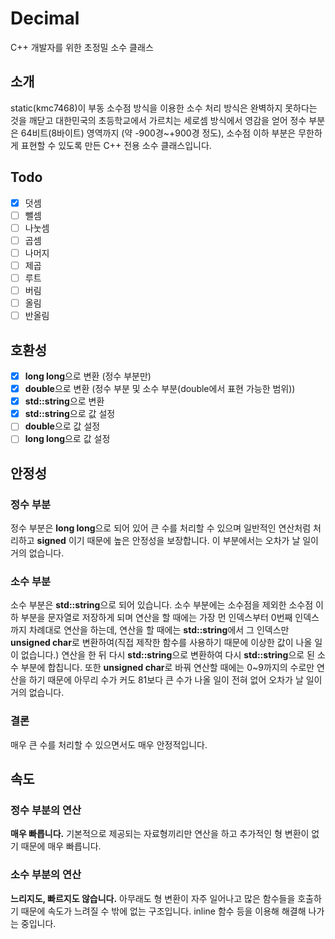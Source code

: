 # Decimal
C++ 개발자를 위한 초정밀 소수 클래스

## 소개
static(kmc7468)이 부동 소수점 방식을 이용한 소수 처리 방식은 완벽하지 못하다는 것을 깨닫고 대한민국의 초등학교에서 가르치는 세로셈 방식에서 영감을 얻어
정수 부분은 64비트(8바이트) 영역까지 (약 -900경~+900경 정도), 소수점 이하 부분은 무한하게 표현할 수 있도록 만든 C++ 전용 소수 클래스입니다.

## Todo
- [x] 덧셈
- [ ] 뺄셈
- [ ] 나눗셈
- [ ] 곱셈
- [ ] 나머지
- [ ] 제곱
- [ ] 루트
- [ ] 버림
- [ ] 올림
- [ ] 반올림

## 호환성
- [x] **long long**으로 변환 (정수 부분만)
- [x] **double**으로 변환 (정수 부분 및 소수 부분(double에서 표현 가능한 범위))
- [x] **std::string**으로 변환
- [x] **std::string**으로 값 설정
- [ ] **double**으로 값 설정
- [ ] **long long**으로 값 설정

## 안정성
### 정수 부분
정수 부분은 **long long**으로 되어 있어 큰 수를 처리할 수 있으며 일반적인 연산처럼 처리하고 **signed** 이기 때문에 높은 안정성을 보장합니다. 이 부분에서는 오차가 날 일이 거의 없습니다.

### 소수 부분
소수 부분은 **std::string**으로 되어 있습니다. 소수 부분에는 소수점을 제외한 소수점 이하 부분을 문자열로 저장하게 되며 연산을 할 때에는 가장 먼 인덱스부터 0번째 인덱스까지 차례대로 연산을 하는데, 연산을 할 때에는 **std::string**에서 그 인덱스만 **unsigned char**로 변환하여(직접 제작한 함수를 사용하기 때문에 이상한 값이 나올 일이 없습니다.) 연산을 한 뒤 다시 **std::string**으로 변환하여 다시 **std::string**으로 된 소수 부분에 합칩니다. 또한 **unsigned char**로 바꿔 연산할 때에는 0~9까지의 수로만 연산을 하기 때문에 아무리 수가 커도 81보다 큰 수가 나올 일이 전혀 없어 오차가 날 일이 거의 없습니다.

### 결론
매우 큰 수를 처리할 수 있으면서도 매우 안정적입니다.

## 속도
### 정수 부분의 연산
**매우 빠릅니다.** 기본적으로 제공되는 자료형끼리만 연산을 하고 추가적인 형 변환이 없기 때문에 매우 빠릅니다.

### 소수 부분의 연산
**느리지도, 빠르지도 않습니다.** 아무래도 형 변환이 자주 일어나고 많은 함수들을 호출하기 때문에 속도가 느려질 수 밖에 없는 구조입니다. inline 함수 등을 이용해 해결해 나가는 중입니다.
